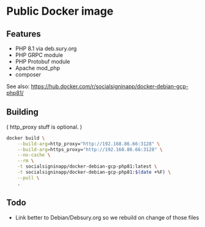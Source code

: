 # Public Docker image

## Features 

 * PHP 8.1 via deb.sury.org
 * PHP GRPC module
 * PHP Protobuf module
 * Apache mod\_php
 * composer 

See also: https://hub.docker.com/r/socialsigninapp/docker-debian-gcp-php81/

## Building

( http_proxy stuff is optional. )

```bash
docker build \
    --build-arg=http_proxy="http://192.168.86.66:3128" \
    --build-arg=https_proxy="http://192.168.86.66:3128" \
    --no-cache \
    --rm \
    -t socialsigninapp/docker-debian-gcp-php81:latest \
    -t socialsigninapp/docker-debian-gcp-php81:$(date +%F) \
    --pull \
    .
```

## Todo

 * Link better to Debian/Debsury.org so we rebuild on change of those files
